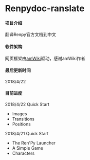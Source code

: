 # Renpydoc-ranslate

#### 项目介绍
翻译Renpy官方文档到中文

#### 软件架构
网页框架由[amWiki](http://amwiki.org/)驱动，感谢amWiki作者

#### 最后更新时间
2018/4/22

#### 目前进度

2018/4/22
Quick Start     
   - Images
   - Transitions
   - Positions

2018/4/21
Quick Start     
   - The Ren'Py Launcher
   - A Simple Game
   - Characters

